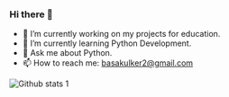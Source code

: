 ### Hi there 👋


- 🔭 I’m currently working on my projects for education.
- 🌱 I’m currently learning Python Development.
- 💬 Ask me about Python.
- 📫 How to reach me: basakulker2@gmail.com

![Github stats 1](https://github-readme-stats.vercel.app/api?username=BasakUlker&show_icons=true&theme=gradient) 
